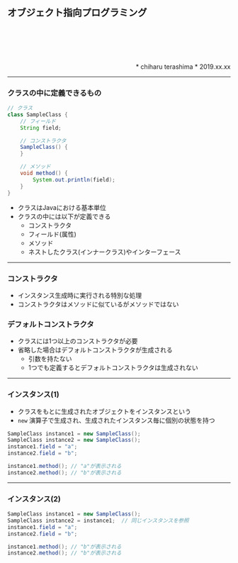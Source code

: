 ## オブジェクト指向プログラミング
<br/>
<br/>
<br/>
<br/>
<p align="right">
* chiharu terashima
* 2019.xx.xx
</p>

---
### クラスの中に定義できるもの

```java
// クラス
class SampleClass {
    // フィールド
    String field;

    // コンストラクタ
    SampleClass() {
    }

    // メソッド
    void method() {
        System.out.println(field);
    }
}
```

* クラスはJavaにおける基本単位
* クラスの中には以下が定義できる
  * コンストラクタ
  * フィールド(属性)
  * メソッド
  * ネストしたクラス(インナークラス)やインターフェース

---
### コンストラクタ

* インスタンス生成時に実行される特別な処理
* コンストラクタはメソッドに似ているがメソッドではない

### デフォルトコンストラクタ

* クラスには1つ以上のコンストラクタが必要
* 省略した場合はデフォルトコンストラクタが生成される
  * 引数を持たない
  * 1つでも定義するとデフォルトコンストラクタは生成されない

---
### インスタンス(1)

* クラスをもとに生成されたオブジェクトをインスタンスという
* `new` 演算子で生成され、生成されたインスタンス毎に個別の状態を持つ

```java
SampleClass instance1 = new SampleClass();
SampleClass instance2 = new SampleClass();
instance1.field = "a";
instance2.field = "b";

instance1.method(); // "a"が表示される
instance2.method(); // "b"が表示される
```

---
### インスタンス(2)

```java
SampleClass instance1 = new SampleClass();
SampleClass instance2 = instance1;  // 同じインスタンスを参照
instance1.field = "a";
instance2.field = "b";

instance1.method(); // "b"が表示される
instance2.method(); // "b"が表示される
```